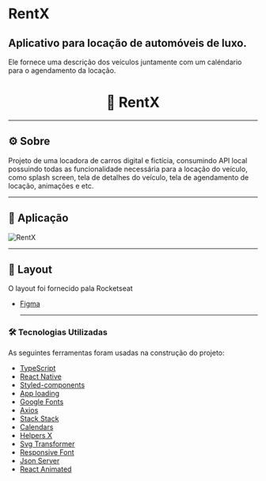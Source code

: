 # RentX
## Aplicativo para locação de automóveis de luxo.
Ele fornece uma descrição dos veículos juntamente com um caléndario para o agendamento da locação.

<h1 align="center">
  🚗 RentX
</h1>

---
## ⚙  Sobre

Projeto de uma locadora de carros digital e fictícia, consumindo API local possuindo todas as funcionalidade necessária para a locação do veículo, como splash screen, tela de detalhes do veículo, tela de agendamento de locação, animações e etc.

---


## 📱  Aplicação

<img title="RentX" src="" />

---

## 🎨  Layout

O layout foi fornecido pala Rocketseat
- [Figma](https://www.figma.com/file/gP4HQZjSwU9fkomMimCn2Z/RentX-Ignite)

  ---

### 🛠  Tecnologias Utilizadas

As seguintes ferramentas foram usadas na construção do projeto:

- [TypeScript](https://www.typescriptlang.org/)
- [React Native](https://reactnative.dev/)
- [Styled-components](https://styled-components.com/docs/basics)
- [App loading](https://docs.expo.dev/versions/latest/sdk/app-loading/)
- [Google Fonts](https://docs.expo.dev/guides/using-custom-fonts/#using-a-google-font)
- [Axios](https://github.com/axios/axios)
- [Stack Stack](https://reactnavigation.org/docs/hello-react-navigation/)
- [Calendars](https://github.com/wix/react-native-calendars)
- [Helpers X](https://github.com/ptelad/react-native-iphone-x-helper)
- [Svg Transformer](https://github.com/kristerkari/react-native-svg-transformer)
- [Responsive Font](https://www.npmjs.com/package/react-native-responsive-fontsize)
- [Json Server](https://www.npmjs.com/package/json-server)
- [React Animated](https://github.com/software-mansion/react-native-reanimated)


